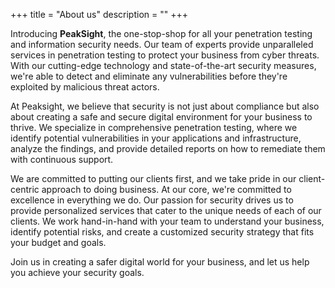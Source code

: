 +++
title = "About us"
description = ""
+++

Introducing **PeakSight**, the one-stop-shop for all your penetration testing and information security needs. Our team of experts provide unparalleled services in penetration testing to protect your business from cyber threats. With our cutting-edge technology and state-of-the-art security measures, we're able to detect and eliminate any vulnerabilities before they're exploited by malicious threat actors.

At Peaksight, we believe that security is not just about compliance but also about creating a safe and secure digital environment for your business to thrive. We specialize in comprehensive penetration testing, where we identify potential vulnerabilities in your applications and infrastructure, analyze the findings, and provide detailed reports on how to remediate them with continuous support.

We are committed to putting our clients first, and we take pride in our client-centric approach to doing business. At our core, we're committed to excellence in everything we do. Our passion for security drives us to provide personalized services that cater to the unique needs of each of our clients. We work hand-in-hand with your team to understand your business, identify potential risks, and create a customized security strategy that fits your budget and goals.

Join us in creating a safer digital world for your business, and let us help you achieve your security goals.
